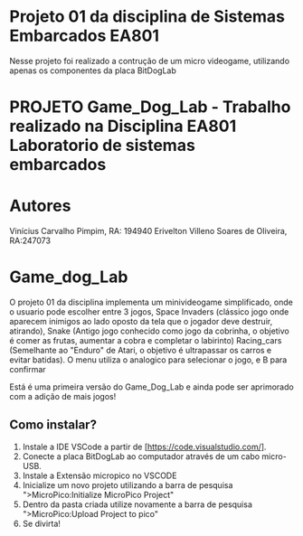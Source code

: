 # Projeto 01 da disciplina de Sistemas Embarcados EA801
Nesse projeto foi realizado a contrução de um micro videogame, utilizando apenas os componentes da placa BitDogLab

# PROJETO Game_Dog_Lab - Trabalho realizado na Disciplina EA801 Laboratorio de sistemas embarcados

# Autores
Vinícius Carvalho Pimpim, RA: 194940
Erivelton Villeno Soares de Oliveira, RA:247073

# Game_dog_Lab

O projeto 01 da disciplina implementa um minivideogame simplificado, onde o usuario pode escolher entre 3 jogos,
Space Invaders (clássico jogo onde aparecem inimigos ao lado oposto da tela que o jogador deve destruir, atirando), 
Snake (Antigo jogo conhecido como jogo da cobrinha, o objetivo é comer as frutas, aumentar a cobra e completar o labirinto)
Racing_cars (Semelhante ao "Enduro" de Atari, o objetivo é ultrapassar os carros e evitar batidas).
O menu utiliza o analogico para selecionar o jogo, e B para confirmar

Está é uma primeira versão do Game_Dog_Lab e ainda pode ser aprimorado com a adição de mais jogos!

## Como instalar?

1. Instale a IDE VSCode a partir de [https://code.visualstudio.com/].
2. Conecte a placa BitDogLab ao computador através de um cabo micro-USB.
3. Instale a Extensão micropico no VSCODE
4. Inicialize um novo projeto utilizando a barra de pesquisa ">MicroPico:Initialize MicroPico Project"
5. Dentro da pasta criada utilize novamente a barra de pesquisa ">MicroPico:Upload Project to pico"
6. Se divirta!